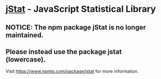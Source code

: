 [jStat](http://www.jstat.org/) - JavaScript Statistical Library
===============================================================

## NOTICE: The npm package jStat is no longer maintained.

## Please instead use the package jstat (lowercase).

Visit <https://www.npmjs.com/package/jstat> for more information.
